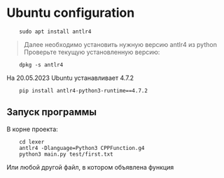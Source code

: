# Ubuntu configuration
```
    sudo apt install antlr4
```

> Далее необходимо установить нужную версию antlr4 из python
Проверьте текущую установленную версию:
```
    dpkg -s antlr4
```
На 20.05.2023 Ubuntu устанавливает 4.7.2
```
    pip install antlr4-python3-runtime==4.7.2
```

## Запуск программы
В корне проекта:
```
    cd lexer 
    antlr4 -Dlanguage=Python3 CPPFunction.g4
    python3 main.py test/first.txt
```
Или любой другой файл, в котором объявлена функция